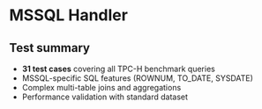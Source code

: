 # MSSQL Handler

## Test summary

- **31 test cases** covering all TPC-H benchmark queries
- MSSQL-specific SQL features (ROWNUM, TO_DATE, SYSDATE)
- Complex multi-table joins and aggregations
- Performance validation with standard dataset 

<!-- TEST_RESULTS_START -->